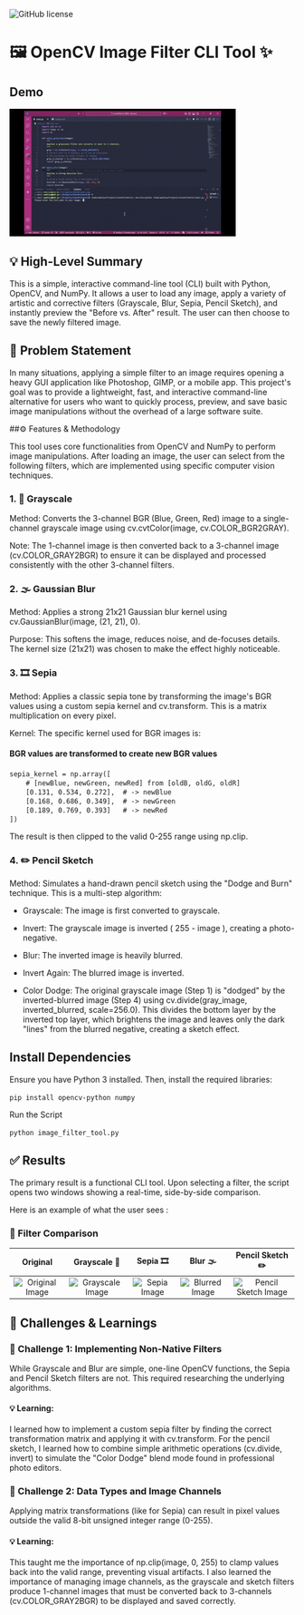 ![GitHub license](https://img.shields.io/badge/license-MIT-blue.svg)
# 🖼️ OpenCV Image Filter CLI Tool ✨

## Demo

![Demo](./instafilter.gif)

## 💡 High-Level Summary

This is a simple, interactive command-line tool (CLI) built with Python, OpenCV, and NumPy. It allows a user to load any image, apply a variety of artistic and corrective filters (Grayscale, Blur, Sepia, Pencil Sketch), and instantly preview the "Before vs. After" result. The user can then choose to save the newly filtered image.

## 🎯 Problem Statement

In many situations, applying a simple filter to an image requires opening a heavy GUI application like Photoshop, GIMP, or a mobile app. This project's goal was to provide a lightweight, fast, and interactive command-line alternative for users who want to quickly process, preview, and save basic image manipulations without the overhead of a large software suite.

##⚙️ Features & Methodology

This tool uses core functionalities from OpenCV and NumPy to perform image manipulations. After loading an image, the user can select from the following filters, which are implemented using specific computer vision techniques.

### 1. 🎨 Grayscale

Method: Converts the 3-channel BGR (Blue, Green, Red) image to a single-channel grayscale image using cv.cvtColor(image, cv.COLOR_BGR2GRAY).

Note: The 1-channel image is then converted back to a 3-channel image (cv.COLOR_GRAY2BGR) to ensure it can be displayed and processed consistently with the other 3-channel filters.

### 2. 🌫️ Gaussian Blur

Method: Applies a strong 21x21 Gaussian blur kernel using cv.GaussianBlur(image, (21, 21), 0).

Purpose: This softens the image, reduces noise, and de-focuses details. The kernel size (21x21) was chosen to make the effect highly noticeable.

### 3. 🎞️ Sepia

Method: Applies a classic sepia tone by transforming the image's BGR values using a custom sepia kernel and cv.transform. This is a matrix multiplication on every pixel.

Kernel: The specific kernel used for BGR images is:

#### BGR values are transformed to create new BGR values
```
sepia_kernel = np.array([
    # [newBlue, newGreen, newRed] from [oldB, oldG, oldR]
    [0.131, 0.534, 0.272],  # -> newBlue
    [0.168, 0.686, 0.349],  # -> newGreen
    [0.189, 0.769, 0.393]   # -> newRed
])
```

The result is then clipped to the valid 0-255 range using np.clip.

### 4. ✏️ Pencil Sketch

Method: Simulates a hand-drawn pencil sketch using the "Dodge and Burn" technique. This is a multi-step algorithm:

- Grayscale: The image is first converted to grayscale.

- Invert: The grayscale image is inverted ( 255 - image ), creating a photo-negative.

- Blur: The inverted image is heavily blurred.

- Invert Again: The blurred image is inverted.

- Color Dodge: The original grayscale image (Step 1) is "dodged" by the inverted-blurred image (Step 4) using cv.divide(gray_image, inverted_blurred, scale=256.0). This divides the bottom layer by the inverted top layer, which brightens the image and leaves only the dark "lines" from the blurred negative, creating a sketch effect.


## Install Dependencies
Ensure you have Python 3 installed. Then, install the required libraries:

```pip install opencv-python numpy```


Run the Script

```python image_filter_tool.py```



## ✅ Results

The primary result is a functional CLI tool. Upon selecting a filter, the script opens two windows showing a real-time, side-by-side comparison.

Here is an example of what the user sees :

### 📸 Filter Comparison

| Original | Grayscale 🎨 | Sepia 🎞️ | Blur 🌫️ | Pencil Sketch ✏️ |
| :---: | :---: | :---: | :---: | :---: |
| ![Original Image](emma.jpg) | ![Grayscale Image](grey.jpg) | ![Sepia Image](sepia.jpg) | ![Blurred Image](blur.jpg) | ![Pencil Sketch Image](pencil.jpg) |



## 🧠 Challenges & Learnings

### 🧩 Challenge 1: Implementing Non-Native Filters

While Grayscale and Blur are simple, one-line OpenCV functions, the Sepia and Pencil Sketch filters are not. This required researching the underlying algorithms.

#### 💡 Learning: 

I learned how to implement a custom sepia filter by finding the correct transformation matrix and applying it with cv.transform. For the pencil sketch, I learned how to combine simple arithmetic operations (cv.divide, invert) to simulate the "Color Dodge" blend mode found in professional photo editors.

### 🔧 Challenge 2: Data Types and Image Channels

Applying matrix transformations (like for Sepia) can result in pixel values outside the valid 8-bit unsigned integer range (0-255).

#### 💡 Learning: 
This taught me the importance of np.clip(image, 0, 255) to clamp values back into the valid range, preventing visual artifacts. I also learned the importance of managing image channels, as the grayscale and sketch filters produce 1-channel images that must be converted back to 3-channels (cv.COLOR_GRAY2BGR) to be displayed and saved correctly.